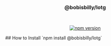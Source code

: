 <div align="center">
    <br />
    <h3>@bobisbilly/lotg</h3>
    <br />
    <p>
        <a href="https://www.npmjs.com/package/@bobisbilly/lotg" target="_blank"><img src="https://img.shields.io/npm/v/@bobisbilly/lotg.svg" alt="npm version"/></a>
    </p>
</div>
## How to Install
`npm install @bobisbilly/lotg`
